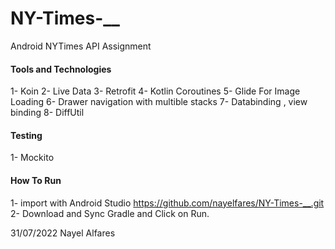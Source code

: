 # NY-Times-__
 Android NYTimes API Assignment
#### Tools and Technologies 
1- Koin
2- Live Data
3- Retrofit 
4- Kotlin Coroutines
5- Glide For Image Loading
6- Drawer navigation with multible stacks
7- Databinding , view binding
8- DiffUtil
#### Testing
1- Mockito

#### How To Run
1- import with Android Studio https://github.com/nayelfares/NY-Times-__.git
2- Download and Sync Gradle and Click on Run.




31/07/2022
Nayel Alfares
